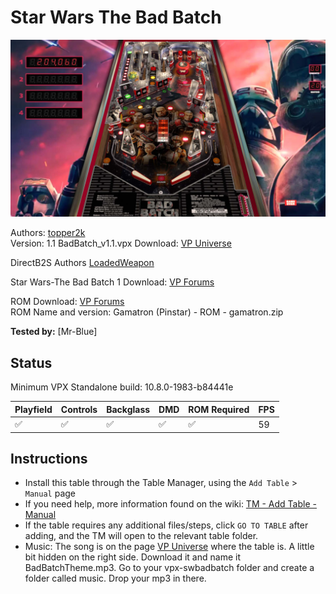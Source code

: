 ﻿# Star Wars The Bad Batch 

![Table Preview](../../images/vpx-badbatch.jpg)

Authors: [topper2k](https://vpuniverse.com/profile/32127-topper2k/)  
Version: 1.1
BadBatch_v1.1.vpx 
Download: [VP Universe](https://vpuniverse.com/files/file/11961-star-wars-the-bad-batch/)

DirectB2S
Authors [LoadedWeapon](https://www.vpforums.org/index.php?showuser=60392)  

Star Wars-The Bad Batch 1
Download: [VP Forums](https://www.vpforums.org/index.php?app=downloads&showfile=17234)  

ROM
Download: [VP Forums](https://www.vpforums.org/index.php?app=downloads&showfile=726)    
ROM Name and version: Gamatron (Pinstar) - ROM - gamatron.zip


**Tested by:** [Mr-Blue]

## Status 

Minimum VPX Standalone build: 10.8.0-1983-b84441e

| Playfield | Controls | Backglass | DMD | ROM Required | FPS | 
|-----------|----------|-----------|-----|--------------|-----|
| :white_check_mark: | :white_check_mark: | :white_check_mark: | :white_check_mark: | :white_check_mark: | 59 |

## Instructions

- Install this table through the Table Manager, using the `Add Table` > `Manual` page
- If you need help, more information found on the wiki: [TM - Add Table - Manual](https://github.com/LegendsUnchained/vpx-standalone-alp4k/wiki/%5B04%5D-%F0%9F%A7%A1-TM-%E2%80%90-Other-Features#add-table---manual)
- If the table requires any additional files/steps, click `GO TO TABLE` after adding, and the TM will open to the relevant table folder.
- Music: The song is on the page [VP Universe](https://vpuniverse.com/files/file/11961-star-wars-the-bad-batch/) where the table is. A little bit hidden on the right side. Download it and name it BadBatchTheme.mp3. Go to your vpx-swbadbatch folder and create a folder called music. Drop your mp3 in there.

